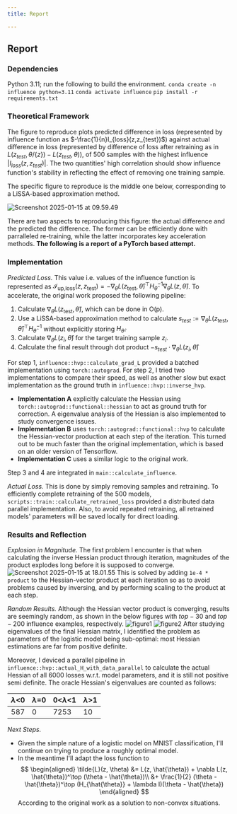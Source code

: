 ```yaml
---
title: Report

---
```


## Report

### Dependencies
Python 3.11; run the following to build the environment.
`conda create -n influence python=3.11`
`conda activate influence`
`pip install -r requirements.txt`
### Theoretical Framework
The figure to reproduce plots predicted difference in loss (represented by influence function as $-\frac{1}{n}I_{loss}(z,z_{test})$) against actual difference in loss (represented by difference of loss after retraining as in $L(z_{test}, \theta/\{z\}) - L(z_{test}, \theta)$), of 500 samples with the highest influence $|I_{loss}(z,z_{test})|$. The two quantities' high correlation should show influence function's stability in reflecting the effect of removing one training sample.

The specific figure to reproduce is the middle one below, corresponding to a LiSSA-based approximation method.

![Screenshot 2025-01-15 at 09.59.49](https://hackmd.io/_uploads/rkZj85VPJx.png)

There are two aspects to reproducing this figure: the actual difference and the predicted the difference. The former can be efficiently done with parralleled re-training, while the latter incorporates key acceleration methods. **The following is a report of a PyTorch based attempt.**
### Implementation
*Predicted Loss.* This value i.e. values of the influence function is represented as $\mathcal{I}_{\text{up,loss}}(z, z_{\text{test}}) = - \nabla_{\theta} L(z_{\text{test}}, \hat{\theta})^\top H_{\hat{\theta}}^{-1} \nabla_{\theta} L(z, \hat{\theta})$. To accelerate, the original work proposed the following pipeline:
1. Calculate $\nabla_{\theta} L(z_{\text{test}}, \hat{\theta})$, which can be done in O\(p\).
2. Use a LiSSA-based approximation method to calculate $s_{test} := \nabla_{\theta} L(z_{\text{test}}, \hat{\theta})^\top H_{\hat{\theta}}^{-1}$ without explicitly storing $H_{\hat{\theta}}$. 
3. Calculate $\nabla_{\theta} L(z_i, \hat{\theta})$ for the target training sample $z_i$.
4. Calculate the final result through dot product $-s_{test}\cdot \nabla_{\theta} L(z_i, \hat{\theta})$

For step 1, `influence::hvp::calculate_grad_L` provided a batched implementation using `torch::autograd`. 
For step 2, I tried two implementations to compare their speed, as well as another slow but exact implementation as the ground truth in `influence::hvp::inverse_hvp`. 
* **Implementation A** explicitly calculate the Hessian using `torch::autograd::functional::hessian` to act as ground truth for correction. A eigenvalue analysis of the Hessian is also implemented to study convergence issues.
* **Implementation B** uses `torch::autograd::functional::hvp` to calculate the Hessian-vector production at each step of the iteration. This turned out to be much faster than the original implementation, which is based on an older version of Tensorflow.
* **Implementation C** uses a similar logic to the original work.

Step 3 and 4 are integrated in `main::calculate_influence`.

*Actual Loss.* This is done by simply removing samples and retraining. To efficiently complete retraining of the 500 models, `scripts::train::calculate_retrained_loss` provided a distributed data parallel implementation. Also, to avoid repeated retraining, all retrained models' parameters will be saved locally for direct loading.
### Results and Reflection
*Explosion in Magnitude.* The first problem I encounter is that when calculating the inverse Hessian product through iteration, magnitudes of the product explodes long before it is supposed to converge. 
![Screenshot 2025-01-15 at 18.01.55](https://hackmd.io/_uploads/Bk7iDWHwyg.png)
 This is solved by adding `1e-4 * product` to the Hessian-vector product at each iteration so as to avoid problems caused by inversing, and by performing scaling to the product at each step.
 
*Random Results.* Although the Hessian vector product is converging, results are seemingly random, as shown in the below figures with $top-30$ and $top-200$ influence examples, respectively.
![figure1](https://hackmd.io/_uploads/HysTK7BPkl.png)
![figure2](https://hackmd.io/_uploads/SybRFXHvkg.png)
After studying eigenvalues of the final Hessian matrix, I identified the problem as parameters of the logistic model being sub-optimal: most Hessian estimations are far from positive definite.

Moreover, I deviced a parallel pipeline in `influence::hvp::actual_H_with_data_parallel` to calculate the actual Hessian of all 6000 losses w.r.t. model parameters, and it is still not positive semi definite. The oracle Hessian's eigenvalues are counted as follows:

| $\lambda$<0 | $\lambda$=0 | 0<$\lambda$<1 | $\lambda$>1    |
| -------- | -------- | -------- | --- |
| 587     | 0     | 7253     |  10  |

*Next Steps.* 
* Given the simple nature of a logistic model on MNIST classification, I'll continue on trying to produce a roughly optimal model.
* In the meantime I'll adapt the loss function to $$
\begin{aligned}
\tilde{L}(z, \theta) &= L(z, \hat{\theta}) + 
\nabla L(z, \hat{\theta})^\top (\theta - \hat{\theta})\\
&+ \frac{1}{2} (\theta - \hat{\theta})^\top (H_{\hat{\theta}} + \lambda I)(\theta - \hat{\theta})
\end{aligned}
$$
    According to the original work as a solution to non-convex situations.
